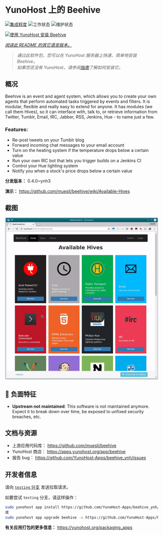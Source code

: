 <!--
注意：此 README 由 <https://github.com/YunoHost/apps/tree/master/tools/readme_generator> 自动生成
请勿手动编辑。
-->

# YunoHost 上的 Beehive

[![集成程度](https://dash.yunohost.org/integration/beehive.svg)](https://dash.yunohost.org/appci/app/beehive) ![工作状态](https://ci-apps.yunohost.org/ci/badges/beehive.status.svg) ![维护状态](https://ci-apps.yunohost.org/ci/badges/beehive.maintain.svg)

[![使用 YunoHost 安装 Beehive](https://install-app.yunohost.org/install-with-yunohost.svg)](https://install-app.yunohost.org/?app=beehive)

*[阅读此 README 的其它语言版本。](./ALL_README.md)*

> *通过此软件包，您可以在 YunoHost 服务器上快速、简单地安装 Beehive。*  
> *如果您还没有 YunoHost，请参阅[指南](https://yunohost.org/install)了解如何安装它。*

## 概况

Beehive is an event and agent system, which allows you to create your own agents that perform automated tasks triggered by events and filters. It is modular, flexible and really easy to extend for anyone. It has modules (we call them Hives), so it can interface with, talk to, or retrieve information from Twitter, Tumblr, Email, IRC, Jabber, RSS, Jenkins, Hue - to name just a few. 

### Features:

- Re-post tweets on your Tumblr blog
- Forward incoming chat messages to your email account
- Turn on the heating system if the temperature drops below a certain value
- Run your own IRC bot that lets you trigger builds on a Jenkins CI
- Control your Hue lighting system
- Notify you when a stock's price drops below a certain value


**分发版本：** 0.4.0~ynh3

**演示：** <https://github.com/muesli/beehive/wiki/Available-Hives>

## 截图

![Beehive 的截图](./doc/screenshots/screenshot1.gif)

## :red_circle: 负面特征

- **Upstream not maintained**: This software is not maintained anymore. Expect it to break down over time, be exposed to unfixed security breaches, etc.

## 文档与资源

- 上游应用代码库： <https://github.com/muesli/beehive>
- YunoHost 商店： <https://apps.yunohost.org/app/beehive>
- 报告 bug： <https://github.com/YunoHost-Apps/beehive_ynh/issues>

## 开发者信息

请向 [`testing` 分支](https://github.com/YunoHost-Apps/beehive_ynh/tree/testing) 发送拉取请求。

如要尝试 `testing` 分支，请这样操作：

```bash
sudo yunohost app install https://github.com/YunoHost-Apps/beehive_ynh/tree/testing --debug
或
sudo yunohost app upgrade beehive -u https://github.com/YunoHost-Apps/beehive_ynh/tree/testing --debug
```

**有关应用打包的更多信息：** <https://yunohost.org/packaging_apps>
